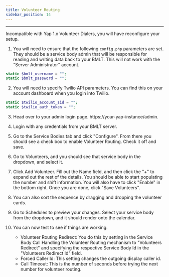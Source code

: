```yaml
---
title: Volunteer Routing
sidebar_position: 14
---
```


---

Incompatible with Yap 1.x Volunteer Dialers, you will have reconfigure your setup.

1) You will need to ensure that the following `config.php` parameters are set.  They should be a service body admin that will be responsible for reading and writing data back to your BMLT.  This will not work with the "Server Administrator" account.

```php
static $bmlt_username = "";
static $bmlt_password = "";
```

2) You will need to specify Twilio API parameters.  You can find this on your account dashboard when you login into Twilio.

```php
static $twilio_account_sid = "";
static $twilio_auth_token = "";
```

3) Head over to your admin login page.  https://your-yap-instance/admin.
4) Login with any credentials from your BMLT server.
5) Go to the Service Bodies tab and click "Configure".  From there you should see a check box to enable Volunteer Routing.  Check it off and save.
6) Go to Volunteers, and you should see that service body in the dropdown, and select it.
7) Click Add Volunteer.  Fill out the Name field, and then click the "+" to expand out the rest of the details.  You should be able to start populating the number and shift information.  You will also have to click "Enable" in the bottom right.  Once you are done, click "Save Volunteers".
8) You can also sort the sequence by dragging and dropping the volunteer cards.
9) Go to Schedules to preview your changes.  Select your service body from the dropdown, and it should render onto the calendar.
10) You can now test to see if things are working.

    * Volunteer Routing Redirect: You do this by setting in the Service Body Call Handling the Volunteer Routing mechanism to "Volunteers Redirect" and specifying the respective Service Body Id in the "Volunteers Redirect Id" field.
    * Forced Caller Id: This setting changes the outgoing display caller id.
    * Call Timeout: This is the number of seconds before trying the next number for volunteer routing.
